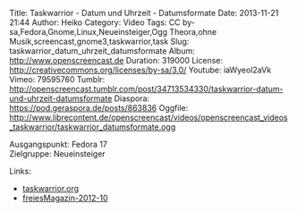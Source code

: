 Title: Taskwarrior - Datum und Uhrzeit - Datumsformate
Date: 2013-11-21 21:44
Author: Heiko
Category: Video
Tags: CC by-sa,Fedora,Gnome,Linux,Neueinsteiger,Ogg Theora,ohne Musik,screencast,gnome3,taskwarrior,task
Slug: taskwarrior_datum_uhrzeit_datumsformate
Album: http://www.openscreencast.de
Duration: 319000
License: http://creativecommons.org/licenses/by-sa/3.0/
Youtube: iaWyeol2aVk
Vimeo: 79595760
Tumblr: http://openscreencast.tumblr.com/post/34713534330/taskwarrior-datum-und-uhrzeit-datumsformate
Diaspora: https://pod.geraspora.de/posts/863836
Oggfile: http://www.librecontent.de/openscreencast/videos/openscreencast_videos_taskwarrior/taskwarrior_datumsformate.ogg

Ausgangspunkt: Fedora 17  
Zielgruppe: Neueinsteiger  

Links:

  * [taskwarrior.org](http://taskwarrior.org/ "Link zu taskwarrior" )
  * [freiesMagazin-2012-10](http://www.freiesmagazin.de/freiesMagazin-2012-10 "Link zu freiesmagazin.de" )

